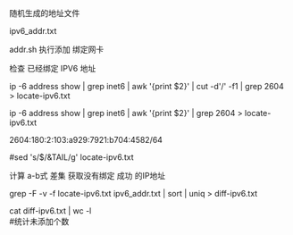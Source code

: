 

随机生成的地址文件

ipv6_addr.txt

addr.sh  执行添加 绑定网卡

检查 已经绑定 IPV6 地址

ip -6 address show | grep inet6 | awk '{print $2}' | cut -d'/' -f1 | grep 2604  > locate-ipv6.txt

ip -6 address show | grep inet6 | awk '{print $2}' | grep 2604  > locate-ipv6.txt

2604:180:2:103:a929:7921:b704:4582/64

#sed 's/$/&TAIL/g' locate-ipv6.txt

计算 a-b式 差集     获取没有绑定 成功 的IP地址

grep -F -v -f locate-ipv6.txt  ipv6_addr.txt | sort | uniq > diff-ipv6.txt

cat diff-ipv6.txt  | wc -l  
#统计未添加个数





